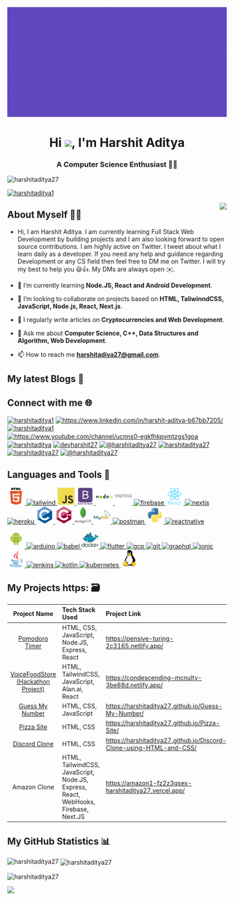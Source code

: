 <img src="full stack web developer.gif">
<h1 align="center">Hi <img src="https://github.com/TheDudeThatCode/TheDudeThatCode/blob/master/Assets/Hi.gif" width="29px">, I'm Harshit Aditya</h1>
<h3 align="center">A Computer Science Enthusiast 👨‍💻</h3>

<p align="left"> <img src="https://komarev.com/ghpvc/?username=harshitaditya27&label=Profile%20views&color=0e75b6&style=flat" alt="harshitaditya27" /> </p>

<p align="left"> <a href="https://twitter.com/harshitaditya1" target="blank"><img src="https://img.shields.io/twitter/follow/harshitaditya1?logo=twitter&style=for-the-badge" alt="harshitaditya1" /></a> </p>
<img align="right" src="https://media.giphy.com/media/4Zgy9QqzWU8C3ugvCa/giphy.gif">

## About Myself 👨‍🎓
- Hi, I am Harshit Aditya. I am currently learning Full Stack Web Development by building projects and I am also looking forward to open source contributions. I am highly active on Twitter. I tweet about what I learn daily as a developer. If you need any help and guidance regarding Development or any CS field then feel free to DM me on Twitter. I will try my best to help you 😃👍. My DMs are always open ✉️. 

- 🌱 I’m currently learning **Node.JS, React and Android Development**.

- 👯 I’m looking to collaborate on projects based on **HTML, TaliwinndCSS, JavaScript, Node.js, React, Next.js**.

- 📝 I regularly write articles on **Cryptocurrencies and Web Development**.

- 💬 Ask me about **Computer Science, C++, Data Structures and Algorithm, Web Development**.

- 📫 How to reach me **harshitadiya27@gmail.com**.

## My latest Blogs 📒
<!-- BLOG-POST-LIST:START -->
<!-- BLOG-POST-LIST:END -->

## Connect with me 🌐
<p align="left">
<a href="https://twitter.com/harshitaditya1" target="blank"><img align="center" src="https://raw.githubusercontent.com/rahuldkjain/github-profile-readme-generator/master/src/images/icons/Social/twitter.svg" alt="harshitaditya1" height="30" width="40" /></a>
<a href="https://linkedin.com/in/https://www.linkedin.com/in/harshit-aditya-b67bb7205/" target="blank"><img align="center" src="https://raw.githubusercontent.com/rahuldkjain/github-profile-readme-generator/master/src/images/icons/Social/linked-in-alt.svg" alt="https://www.linkedin.com/in/harshit-aditya-b67bb7205/" height="30" width="40" /></a> 
<a href="https://dev.to/harshitaditya1" target="blank"><img align="center" src="https://cdn.jsdelivr.net/npm/simple-icons@3.0.1/icons/dev-dot-to.svg" alt="harshitaditya1" height="30" width="40" /></a> 
<a href="https://www.youtube.com/c/https://www.youtube.com/channel/ucnns0-egkfhkpvmtzgs1goa" target="blank"><img align="center" src="https://raw.githubusercontent.com/rahuldkjain/github-profile-readme-generator/master/src/images/icons/Social/youtube.svg" alt="https://www.youtube.com/channel/ucnns0-egkfhkpvmtzgs1goa" height="30" width="40" /></a>
<a href="https://kaggle.com/harshitaditya" target="blank"><img align="center" src="https://raw.githubusercontent.com/rahuldkjain/github-profile-readme-generator/master/src/images/icons/Social/kaggle.svg" alt="harshitaditya" height="30" width="40" /></a>
<a href="https://www.codechef.com/users/devharshit27" target="blank"><img align="center" src="https://cdn.jsdelivr.net/npm/simple-icons@3.1.0/icons/codechef.svg" alt="devharshit27" height="30" width="40" /></a>
<a href="https://www.hackerrank.com/@harshitaditya27" target="blank"><img align="center" src="https://raw.githubusercontent.com/rahuldkjain/github-profile-readme-generator/master/src/images/icons/Social/hackerrank.svg" alt="@harshitaditya27" height="30" width="40" /></a>
<a href="https://codeforces.com/profile/harshitaditya27" target="blank"><img align="center" src="https://cdn.jsdelivr.net/npm/simple-icons@3.0.1/icons/codeforces.svg" alt="harshitaditya27" height="30" width="40" /></a>
<a href="https://www.leetcode.com/harshitaditya27" target="blank"><img align="center" src="https://raw.githubusercontent.com/rahuldkjain/github-profile-readme-generator/master/src/images/icons/Social/leet-code.svg" alt="harshitaditya27" height="30" width="40" /></a>
<a href="https://www.hackerearth.com/@harshitaditya27" target="blank"><img align="center" src="https://raw.githubusercontent.com/rahuldkjain/github-profile-readme-generator/master/src/images/icons/Social/hackerearth.svg" alt="@harshitaditya27" height="30" width="40" /></a>
</p>

## Languages and Tools 🧰
<p align="left">  
<a href="https://www.w3.org/html/" target="_blank"> <img src="https://raw.githubusercontent.com/devicons/devicon/master/icons/html5/html5-original-wordmark.svg" alt="html5" width="40" height="40"/> </a><a href="https://tailwindcss.com/" target="_blank"> <img src="https://www.vectorlogo.zone/logos/tailwindcss/tailwindcss-icon.svg" alt="tailwind" width="40" height="40"/> </a><a href="https://developer.mozilla.org/en-US/docs/Web/JavaScript" target="_blank"> <img src="https://raw.githubusercontent.com/devicons/devicon/master/icons/javascript/javascript-original.svg" alt="javascript" width="40" height="40"/> </a><a href="https://getbootstrap.com" target="_blank"> <img src="https://raw.githubusercontent.com/devicons/devicon/master/icons/bootstrap/bootstrap-plain-wordmark.svg" alt="bootstrap" width="40" height="40"/> </a> <a href="https://nodejs.org" target="_blank"> <img src="https://raw.githubusercontent.com/devicons/devicon/master/icons/nodejs/nodejs-original-wordmark.svg" alt="nodejs" width="40" height="40"/> </a> <a href="https://expressjs.com" target="_blank"> <img src="https://raw.githubusercontent.com/devicons/devicon/master/icons/express/express-original-wordmark.svg" alt="express" width="40" height="40"/> </a> <a href="https://firebase.google.com/" target="_blank"> <img src="https://www.vectorlogo.zone/logos/firebase/firebase-icon.svg" alt="firebase" width="40" height="40"/> </a>  <a href="https://reactjs.org/" target="_blank"> <img src="https://raw.githubusercontent.com/devicons/devicon/master/icons/react/react-original-wordmark.svg" alt="react" width="40" height="40"/> </a> <a href="https://nextjs.org/" target="_blank"> <img src="https://cdn.worldvectorlogo.com/logos/nextjs-3.svg" alt="nextjs" width="40" height="40"/> </a>  <a href="https://heroku.com" target="_blank"> <img src="https://www.vectorlogo.zone/logos/heroku/heroku-icon.svg" alt="heroku" width="40" height="40"/> </a>  <a href="https://www.cprogramming.com/" target="_blank"> <img src="https://raw.githubusercontent.com/devicons/devicon/master/icons/c/c-original.svg" alt="c" width="40" height="40"/> </a> <a href="https://www.w3schools.com/cpp/" target="_blank"> <img src="https://raw.githubusercontent.com/devicons/devicon/master/icons/cplusplus/cplusplus-original.svg" alt="cplusplus" width="40" height="40"/> </a> 
   <a href="https://www.mongodb.com/" target="_blank"> <img src="https://raw.githubusercontent.com/devicons/devicon/master/icons/mongodb/mongodb-original-wordmark.svg" alt="mongodb" width="40" height="40"/> </a> <a href="https://www.mysql.com/" target="_blank"> <img src="https://raw.githubusercontent.com/devicons/devicon/master/icons/mysql/mysql-original-wordmark.svg" alt="mysql" width="40" height="40"/> </a><a href="https://postman.com" target="_blank"> <img src="https://www.vectorlogo.zone/logos/getpostman/getpostman-icon.svg" alt="postman" width="40" height="40"/> </a> <a href="https://www.python.org" target="_blank"> <img src="https://raw.githubusercontent.com/devicons/devicon/master/icons/python/python-original.svg" alt="python" width="40" height="40"/> </a> <a href="https://reactnative.dev/" target="_blank"> <img src="https://reactnative.dev/img/header_logo.svg" alt="reactnative" width="40" height="40"/> </a>  </p><a href="https://developer.android.com" target="_blank"> <img src="https://raw.githubusercontent.com/devicons/devicon/master/icons/android/android-original-wordmark.svg" alt="android" width="40" height="40"/> </a> 
 <a href="https://www.arduino.cc/" target="_blank"> <img src="https://cdn.worldvectorlogo.com/logos/arduino-1.svg" alt="arduino" width="40" height="40"/> </a> <a href="https://babeljs.io/" target="_blank"> <img src="https://www.vectorlogo.zone/logos/babeljs/babeljs-icon.svg" alt="babel" width="40" height="40"/> </a> <a href="https://www.docker.com/" target="_blank"> <img src="https://raw.githubusercontent.com/devicons/devicon/master/icons/docker/docker-original-wordmark.svg" alt="docker" width="40" height="40"/> </a><a href="https://flutter.dev" target="_blank"> <img src="https://www.vectorlogo.zone/logos/flutterio/flutterio-icon.svg" alt="flutter" width="40" height="40"/> </a> <a href="https://cloud.google.com" target="_blank"> <img src="https://www.vectorlogo.zone/logos/google_cloud/google_cloud-icon.svg" alt="gcp" width="40" height="40"/> </a> <a href="https://git-scm.com/" target="_blank"> <img src="https://www.vectorlogo.zone/logos/git-scm/git-scm-icon.svg" alt="git" width="40" height="40"/> </a> <a href="https://graphql.org" target="_blank"> <img src="https://www.vectorlogo.zone/logos/graphql/graphql-icon.svg" alt="graphql" width="40" height="40"/> </a>  <a href="https://ionicframework.com" target="_blank"> <img src="https://upload.wikimedia.org/wikipedia/commons/d/d1/Ionic_Logo.svg" alt="ionic" width="40" height="40"/> </a> <a href="https://www.java.com" target="_blank"> <img src="https://raw.githubusercontent.com/devicons/devicon/master/icons/java/java-original.svg" alt="java" width="40" height="40"/> </a> <a href="https://www.jenkins.io" target="_blank"> <img src="https://www.vectorlogo.zone/logos/jenkins/jenkins-icon.svg" alt="jenkins" width="40" height="40"/> </a> <a href="https://kotlinlang.org" target="_blank"> <img src="https://www.vectorlogo.zone/logos/kotlinlang/kotlinlang-icon.svg" alt="kotlin" width="40" height="40"/> </a> <a href="https://kubernetes.io" target="_blank"> <img src="https://www.vectorlogo.zone/logos/kubernetes/kubernetes-icon.svg" alt="kubernetes" width="40" height="40"/> </a> <a href="https://www.linux.org/" target="_blank"> <img src="https://raw.githubusercontent.com/devicons/devicon/master/icons/linux/linux-original.svg" alt="linux" width="40" height="40"/> </a> 
 
## My Projects https: 🗃️

| Project Name      | Tech Stack Used |  Project Link | 
| :---:        |    :----   |       :----   |  
| [Pomodoro Timer](https://github.com/HarshitAditya27/Pomodoro-Timer)     | HTML, CSS, JavaScript, Node.JS, Express, React|  https://pensive-turing-2c3165.netlify.app/
| [VoiceFoodStore (Hackathon Project)](https://github.com/HarshitAditya27/voicefoodstore) | HTML, TailwindCSS, JavaScript, Alan.ai, React | https://condescending-mcnulty-3be88d.netlify.app/
| [Guess My Number](https://github.com/HarshitAditya27/Guess-My-Number)   | HTML, CSS, JavaScript |https://harshitaditya27.github.io/Guess-My-Number/ |   
| [Pizza Site](https://github.com/HarshitAditya27/Pizza-Site) | HTML, CSS | https://harshitaditya27.github.io/Pizza-Site/ |
| [Discord Clone](https://github.com/HarshitAditya27/Discord-Clone-using-HTML-and-CSS) | HTML, CSS | https://harshitaditya27.github.io/Discord-Clone-using-HTML-and-CSS/| 
| Amazon Clone| HTML, TailwindCSS, JavaScript, Node.JS, Express, React, WebHooks, Firebase, Next.JS |https://amazon1-fz2z3gsex-harshitaditya27.vercel.app/|

## My GitHub Statistics 📊

<p><img align="left" src="https://github-readme-stats.vercel.app/api/top-langs?username=harshitaditya27&show_icons=true&locale=en&layout=compact" alt="harshitaditya27" /></p>

<p>&nbsp;<img align="center" src="https://github-readme-stats.vercel.app/api?username=harshitaditya27&show_icons=true&locale=en" alt="harshitaditya27" /></p>

<p><img align="center" src="https://github-readme-streak-stats.herokuapp.com/?user=harshitaditya27&" alt="harshitaditya27" /></p> 

![](https://activity-graph.herokuapp.com/graph?username=harshitaditya27&theme=github)
